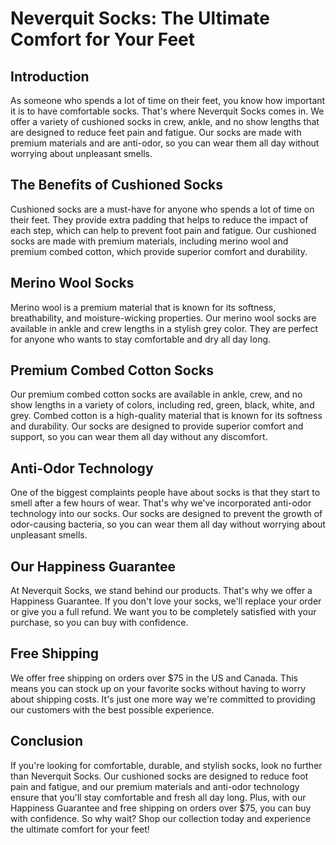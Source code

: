 # Neverquit Socks: The Ultimate Comfort for Your Feet

## Introduction

As someone who spends a lot of time on their feet, you know how important it is to have comfortable socks. That's where Neverquit Socks comes in. We offer a variety of cushioned socks in crew, ankle, and no show lengths that are designed to reduce feet pain and fatigue. Our socks are made with premium materials and are anti-odor, so you can wear them all day without worrying about unpleasant smells.

## The Benefits of Cushioned Socks

Cushioned socks are a must-have for anyone who spends a lot of time on their feet. They provide extra padding that helps to reduce the impact of each step, which can help to prevent foot pain and fatigue. Our cushioned socks are made with premium materials, including merino wool and premium combed cotton, which provide superior comfort and durability.

## Merino Wool Socks

Merino wool is a premium material that is known for its softness, breathability, and moisture-wicking properties. Our merino wool socks are available in ankle and crew lengths in a stylish grey color. They are perfect for anyone who wants to stay comfortable and dry all day long.

## Premium Combed Cotton Socks

Our premium combed cotton socks are available in ankle, crew, and no show lengths in a variety of colors, including red, green, black, white, and grey. Combed cotton is a high-quality material that is known for its softness and durability. Our socks are designed to provide superior comfort and support, so you can wear them all day without any discomfort.

## Anti-Odor Technology

One of the biggest complaints people have about socks is that they start to smell after a few hours of wear. That's why we've incorporated anti-odor technology into our socks. Our socks are designed to prevent the growth of odor-causing bacteria, so you can wear them all day without worrying about unpleasant smells.

## Our Happiness Guarantee

At Neverquit Socks, we stand behind our products. That's why we offer a Happiness Guarantee. If you don't love your socks, we'll replace your order or give you a full refund. We want you to be completely satisfied with your purchase, so you can buy with confidence.

## Free Shipping

We offer free shipping on orders over $75 in the US and Canada. This means you can stock up on your favorite socks without having to worry about shipping costs. It's just one more way we're committed to providing our customers with the best possible experience.

## Conclusion

If you're looking for comfortable, durable, and stylish socks, look no further than Neverquit Socks. Our cushioned socks are designed to reduce foot pain and fatigue, and our premium materials and anti-odor technology ensure that you'll stay comfortable and fresh all day long. Plus, with our Happiness Guarantee and free shipping on orders over $75, you can buy with confidence. So why wait? Shop our collection today and experience the ultimate comfort for your feet!